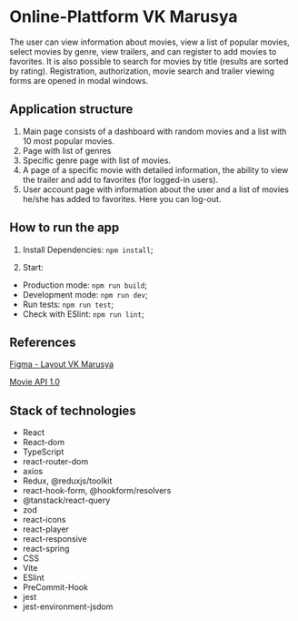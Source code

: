 # Online-Plattform VK Marusya

The user can view information about movies, view a list of popular movies, select movies by genre, view trailers, and can register to add movies to favorites.
It is also possible to search for movies by title (results are sorted by rating).
Registration, authorization, movie search and trailer viewing forms are opened in modal windows.

## Application structure

1. Main page consists of a dashboard with random movies and a list with 10 most popular movies.
2. Page with list of genres
3. Specific genre page with list of movies.
4. A page of a specific movie with detailed information, the ability to view the trailer and add to favorites (for logged-in users).
5. User account page with information about the user and a list of movies he/she has added to favorites. Here you can log-out.

## How to run the app

1. Install Dependencies: `npm install`;

2. Start:

- Production mode: `npm run build`;
- Development mode: `npm run dev`;
- Run tests: `npm run test`;
- Check with ESlint: `npm run lint`;

## References

[Figma - Layout VK Marusya](https://www.figma.com/design/8FW6Yt3ztcoYATQhqiy4qK/%D0%9C%D0%B0%D0%BA%D0%B5%D1%82-VK-%D0%9C%D0%B0%D1%80%D1%83%D1%81%D1%8F-%D0%B4%D0%BB%D1%8F-%D0%B4%D0%B8%D0%BF%D0%BB%D0%BE%D0%BC%D0%B0-Vue%2FReact?node-id=0-1&node-type=canvas)

[Movie API 1.0](https://cinemaguide.skillbox.cc/docs/)

## Stack of technologies

- React
- React-dom
- TypeScript
- react-router-dom
- axios
- Redux, @reduxjs/toolkit
- react-hook-form, @hookform/resolvers
- @tanstack/react-query
- zod
- react-icons
- react-player
- react-responsive
- react-spring
- CSS
- Vite
- ESlint
- PreCommit-Hook
- jest
- jest-environment-jsdom
